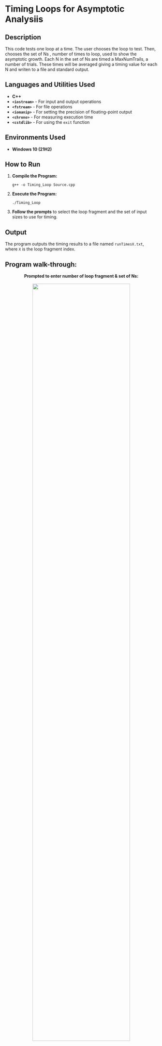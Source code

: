 <h1>Timing Loops for Asymptotic Analysiis</h1>


<h2>Description</h2>
This code tests one loop at a time. The user chooses the loop to test. Then, chooses the
set of Ns , number of times to loop, used to show the asymptotic growth. Each N in the set of Ns are timed a MaxNumTrails,
a number of trials. These times will be averaged giving a timing value for each N and writen to a file and standard output.
<br />


<h2>Languages and Utilities Used</h2>
<ul>
  <li><b>C++</b></li>
  <li><b><code>&lt;iostream&gt;</code></b> - For input and output operations</li>
  <li><b><code>&lt;fstream&gt;</code></b> - For file operations</li>
  <li><b><code>&lt;iomanip&gt;</code></b> - For setting the precision of floating-point output</li>
  <li><b><code>&lt;chrono&gt;</code></b> - For measuring execution time</li>
  <li><b><code>&lt;cstdlib&gt;</code></b> - For using the <code>exit</code> function</li>
</ul>


<h2>Environments Used</h2>
<ul>
  <li><b>Windows 10 (21H2)</b></li>
</ul>

<h2>How to Run</h2>
<ol>
  <li><b>Compile the Program:</b>
    <pre><code>g++ -o Timing_Loop Source.cpp</code></pre>
  </li>
  <li><b>Execute the Program:</b>
    <pre><code>./Timing_Loop</code></pre>
  </li>
  <li><b>Follow the prompts</b> to select the loop fragment and the set of input sizes to use for timing.</li>
</ol>


<h2>Output</h2>
<p>
The program outputs the timing results to a file named <code>runTimesX.txt</code>, where <code>X</code> is the loop fragment index.
</p>

<h2>Program walk-through:</h2>
<p align="center">
<b>Prompted to enter number of loop fragment & set of Ns: </b>
<br/>
<br/>
<img src="https://imgur.com/HnNGQiG.png" height="80%" width="80%" />
<br />
<br />
<b>Trials: </b>
<br/>
<br/>
<img src="https://imgur.com/5PC58qw.png" height="80%" width="80%" />
<br />
<br />
<b>Average time for each N: </b>
<br/>
<br/>
<img src="https://imgur.com/2rXdFDm.png" height="80%" width="80%" />
</p>
